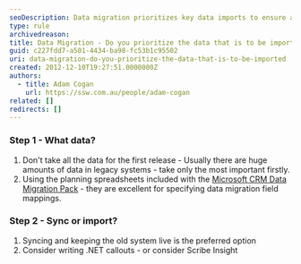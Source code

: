 ```yaml
---
seoDescription: Data migration prioritizes key data imports to ensure a successful transition from legacy systems.
type: rule
archivedreason:
title: Data Migration - Do you prioritize the data that is to be imported?
guid: c227fdd7-a501-4434-ba98-fc53b1c95502
uri: data-migration-do-you-prioritize-the-data-that-is-to-be-imported
created: 2012-12-10T19:27:51.0000000Z
authors:
  - title: Adam Cogan
    url: https://ssw.com.au/people/adam-cogan
related: []
redirects: []
---
```


### Step 1 - What data?

1. Don't take all the data for the first release - Usually there are huge amounts
   of data in legacy systems - take only the most important firstly.
2. Using the planning spreadsheets included with the [Microsoft CRM Data Migration Pack](https://docs.microsoft.com/en-us/dynamics365/business-central/admin-migrate-customer-data?WT.mc_id=DP-MVP-33518) - they are excellent for specifying data migration
   field mappings.

### Step 2 - Sync or import?

1. Syncing and keeping the old system live is the preferred option
2. Consider writing .NET callouts - or consider Scribe Insight

<!--endintro-->

